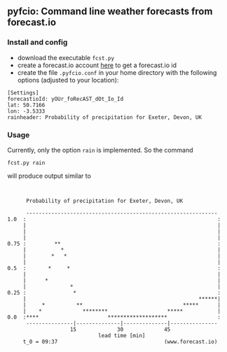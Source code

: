 ## pyfcio: Command line weather forecasts from forecast.io ##

### Install and config ###

* download the executable `fcst.py` 
* create a forecast.io account [here](https://developer.forecast.io/register) to get a forecast.io id
* create the file `.pyfcio.conf` in your home directory with the following options (adjusted to your location):

```
[Settings]
forecastioId: yOUr_foRecAST_dOt_Io_Id
lat: 50.7166
lon: -3.5333
rainheader: Probability of precipitation for Exeter, Devon, UK
```



### Usage ###

Currently, only the option `rain` is implemented. So the command 

```
fcst.py rain
```

will produce output similar to

```


      Probability of precipitation for Exeter, Devon, UK

      -------------------------------------------------------------
1.0  :                                                             :
     |                                                             |
     |                                                             |
     |                                                             |
0.75 :         **                                                  :
     |           *                                                 |
     |        *   *                                                |
     |                                                             |
0.5  :       *     *                                               :
     |                                                             |
     |      *                                                      |
     |              *                                              |
0.25 :               *                                             :
     |                                                       ******|
     |     *          **                                *****      |
     |    *             ********                   *****           |
0.0  :****                      *******************                :
      ---------------|--------------|--------------|---------------
                    15             30             45              
                             lead time [min]
     t_0 = 09:37                                  (www.forecast.io)


```


